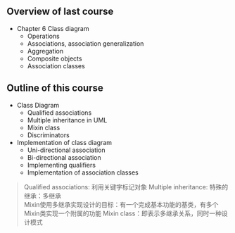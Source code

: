 ## Overview of last course
* Chapter 6 Class diagram
    * Operations
    * Associations,  association generalization
    * Aggregation
    * Composite objects
    * Association classes
    
## Outline of this course
* Class Diagram
    * Qualified associations
    * Multiple inheritance in UML
    * Mixin class
    * Discriminators
* Implementation of class diagram
    * Uni-directional association
    * Bi-directional association
    * Implementing qualifiers
    * Implementation of association classes
    
> Qualified associations: 利用关键字标记对象
Multiple inheritance: 特殊的继承：多继承  
Mixin使用多继承实现设计的目标：有一个完成基本功能的基类，有多个Mixin类实现一个附属的功能
Mixin class：即表示多继承关系，同时一种设计模式

